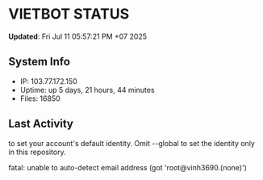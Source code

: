 # VIETBOT STATUS
**Updated**: Fri Jul 11 05:57:21 PM +07 2025

## System Info
- IP: 103.77.172.150
- Uptime: up 5 days, 21 hours, 44 minutes
- Files: 16850

## Last Activity

to set your account's default identity.
Omit --global to set the identity only in this repository.

fatal: unable to auto-detect email address (got 'root@vinh3690.(none)')
